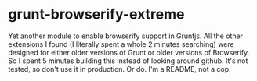 grunt-browserify-extreme
========================

Yet another module to enable browserify support in Gruntjs. All the other extensions I found (I literally spent a whole 2 minutes searching) were designed for either older versions of Grunt or older versions of Browserify. So I spent 5 minutes building this instead of looking around github. It's not tested, so don't use it in production. Or do. I'm a README, not a cop.